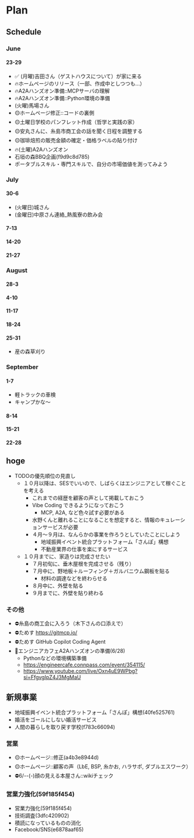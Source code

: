# Plan
## Schedule
### June
#### 23-29
- ✅ (月曜)吉田さん（ゲストハウスについて）が家に来る
- 🔥ホームページのリリース（一部、作成中としつつも...）
- 🔥A2Aハンズオン準備::MCPサーバの理解
- 🔥A2Aハンズオン準備::Python環境の準備
- (火曜)馬場さん
- 🟡ホームページ修正::コードの裏側
- 🟡土曜日学校のパンフレット作成（哲学と実践の家）
- 🟡安丸さんに、糸島市商工会の話を聞く日程を調整する
- 🟡珈琲焙煎の販売金額の確定・価格ラベルの貼り付け
- 🔥(土曜)A2Aハンズオン
- 石垣の森BBQ企画(f9d9c8d785)
- ポータブルスキル・専門スキルで、自分の市場価値を測ってみよう

### July
#### 30-6
- (火曜日)城さん
- (金曜日)中原さん連絡_熱風寮の飲み会
#### 7-13
#### 14-20
#### 21-27
### August
#### 28-3
#### 4-10
#### 11-17
#### 18-24
#### 25-31
- 産の森草刈り
### September
#### 1-7
- 軽トラックの車検
- キャンプかな～
#### 8-14
#### 15-21
#### 22-28

## hoge
- TODOの優先順位の見直し
  - １０月以降は、SESでいいので、しばらくはエンジニアとして稼ぐことを考える
    - これまでの経歴を顧客の声として掲載しておこう
    - Vibe Coding できるようになっておこう
      - MCP, A2A, など色々試す必要がある
    - 水野くんと離れることになることを想定すると、情報のキュレーションサービスが必要
    - ４月〜９月は、なんらかの事業を作ろうとしていたことにしよう
      - 地域振興イベント統合プラットフォーム「さんぽ」構想
      - 不動産業界の仕事を楽にするサービス
  - １０月までに、家造りは完成させたい
    - ７月初旬に、垂木屋根を完成させる（残り）
    - ７月中に、野地板＋ルーフィング＋ガルバニウム鋼板を貼る
      - 材料の調達などを終わらせる
    - ８月中に、外壁を貼る
    - ９月までに、外壁を貼り終わる

### その他
- ⛔️糸島の商工会に入ろう（木下さんの口添えで）
- ⛔️ためす https://gitmcp.io/
- ⛔️ためす GitHub Copilot Coding Agent
- 📌エンジニアカフェA2Aハンズオンの準備(6/28)
  - Pythonなどの環境構築準備
  - https://engineercafe.connpass.com/event/354115/
  - https://www.youtube.com/live/Oxn4uE9WPbg?si=FfgvgIpZ4J3MgMaU


## 新規事業
- 地域振興イベント統合プラットフォーム「さんぽ」構想(40fe525761)
- 婚活をゴールにしない婚活サービス
- 人間の暮らしを取り戻す学校(f783c66094)

### 営業
- 🟡ホームページ::修正(a4b3e8944d)
- 🟡ホームページ::顧客の声（LbE, BSP, 糸かお, ハラサポ, ダブルエスワーク）
- ⛔️6/--(-)顔の見える本屋さん::wikiチェック

### 営業力強化(59f185f454)
- 営業力強化(59f185f454)
- 技術調査(3dfc420902)
- 積読になっているものの消化
- Facebook/SNS(e6878aaf65)



